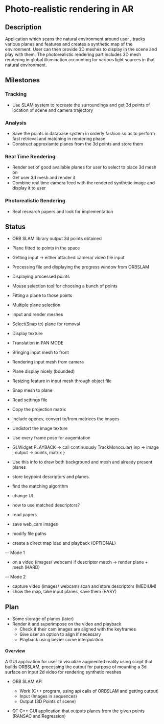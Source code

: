 # Photo-realistic rendering in AR

## Description
Application which scans the natural environment around user , tracks various planes and features and creates a synthetic map of the environment. User can then provide 3D meshes to display in the scene and play with them.
The photorealistic rendering part includes 3D mesh rendering in global illumination accounting for various light sources in that natural environment.

## Milestones

### Tracking
- Use SLAM system to recreate the surroundings and get 3d points of location of scene and camera trajectory

### Analysis
- Save the points in database system in orderly fashion so as to perform fast retrieval and matching in rendering phase
- Construct approxiamte planes from the 3d points and store them

### Real Time Rendering 
- Render set of good available planes for user to select to place 3d mesh on
- Get user 3d mesh and render it
- Combine real time camera feed with the rendered synthetic image and display it to user

### Photorealistic Rendering
- Real research papers and look for implementation

## Status
- ORB SLAM library output 3d points obtained
- Plane fitted to points in the space
- Getting input -> either attached camera/ video file input
- Processing file and displaying the progress window from ORBSLAM
- Displaying processed points
- Mouse selection tool for choosing a bunch of points
- Fitting a plane to those points
- Multiple plane selection
- Input and render meshes
- Select(Snap to) plane for removal
- Display texture
- Translation in PAN MODE
- Bringing input mesh to front
- Rendering input mesh from camera 
- Plane display nicely (bounded)
- Resizing feature in input mesh through object file
- Snap mesh to plane
- Read settings file
- Copy the projection matrix
- Include opencv, convert to/from matrices the images
- Undistort the image texture
- Use every frame pose for augemtation
- GLWidget PLAYBACK -> call continuously TrackMonocular{ inp -> image , output -> points, matrix }
- Use this info to draw both background and mesh and already present planes
- store keypoint descriptors and planes.
- find the matching algorithm 
- change UI 

- how to use matched descriptors?
- read papers

- save web_cam images
- modify file paths
- create a direct map load and playback (OPTIONAL)


-- Mode 1
- on a video (images/ webcam) if descriptor match -> render plane + mesh (HARD)

-- Mode 2
- capture video (images/ webcam) scan and store descriptors (MEDIUM)
- show the map, take input planes, save them (EASY)


## Plan
- Some storage of planes (later)
- Render it and superimpose on the video and playback
	- Check if their cam images are aligned with the keyframes
	- Give user an option to align if necessary
	- Playback using bezier curve interpolation
	

#### Overview
A GUI application for user to visualize augmented reality using script that builds ORBSLAM, processing the output for purpose of mounting a 3d surface on input 2d video for rendering synthetic meshes

- ORB SLAM API 
	- Work 		(C++ program, using api calls of ORBSLAM and getting output)
	- Input		(Images in sequences)
	- Output 	(3D Points of scene)

- QT C++ GUI application that outputs planes from the given points (RANSAC and Regression)












